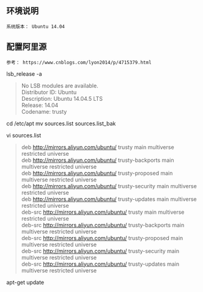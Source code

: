 
## 环境说明
`系统版本： Ubuntu 14.04`

## 配置阿里源
`参考： https://www.cnblogs.com/lyon2014/p/4715379.html`

lsb_release -a  
> No LSB modules are available.   
Distributor ID:	Ubuntu   
Description:	Ubuntu 14.04.5 LTS   
Release:	14.04   
Codename:	trusty   

cd /etc/apt
mv sources.list sources.list_bak

 vi sources.list
 >deb http://mirrors.aliyun.com/ubuntu/ trusty main multiverse restricted universe  
deb http://mirrors.aliyun.com/ubuntu/ trusty-backports main multiverse restricted universe  
deb http://mirrors.aliyun.com/ubuntu/ trusty-proposed main multiverse restricted universe  
deb http://mirrors.aliyun.com/ubuntu/ trusty-security main multiverse restricted universe  
deb http://mirrors.aliyun.com/ubuntu/ trusty-updates main multiverse restricted universe  
deb-src http://mirrors.aliyun.com/ubuntu/ trusty main multiverse restricted universe  
deb-src http://mirrors.aliyun.com/ubuntu/ trusty-backports main multiverse restricted universe  
deb-src http://mirrors.aliyun.com/ubuntu/ trusty-proposed main multiverse restricted universe  
deb-src http://mirrors.aliyun.com/ubuntu/ trusty-security main multiverse restricted universe  
deb-src http://mirrors.aliyun.com/ubuntu/ trusty-updates main multiverse restricted universe  

apt-get update

## 